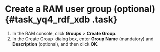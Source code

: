 # Create a RAM user group \(optional\) {#task_yq4_rdf_xdb .task}

1.  In the RAM console, click **Groups** \> **Create Group**. 
2.  In the Create Group  dialog box, enter **Group Name** \(mandatory\) and **Description** \(optional\), and then click **OK**. 

